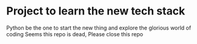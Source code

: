 # Project to learn the new tech stack
Python be the one to start the new thing and explore the glorious world of coding
Seems this repo is dead, Please close this repo
